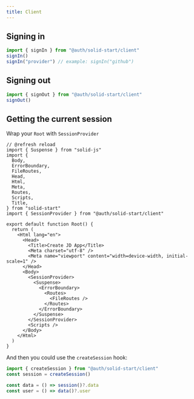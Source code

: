 ```yaml
---
title: Client
---
```


## Signing in

```ts
import { signIn } from "@auth/solid-start/client"
signIn()
signIn("provider") // example: signIn("github")
```

## Signing out

```ts
import { signOut } from "@auth/solid-start/client"
signOut()
```

## Getting the current session

Wrap your `Root` with `SessionProvider`

```tsx
// @refresh reload
import { Suspense } from "solid-js"
import {
  Body,
  ErrorBoundary,
  FileRoutes,
  Head,
  Html,
  Meta,
  Routes,
  Scripts,
  Title,
} from "solid-start"
import { SessionProvider } from "@auth/solid-start/client"

export default function Root() {
  return (
    <Html lang="en">
      <Head>
        <Title>Create JD App</Title>
        <Meta charset="utf-8" />
        <Meta name="viewport" content="width=device-width, initial-scale=1" />
      </Head>
      <Body>
        <SessionProvider>
          <Suspense>
            <ErrorBoundary>
              <Routes>
                <FileRoutes />
              </Routes>
            </ErrorBoundary>
          </Suspense>
        </SessionProvider>
        <Scripts />
      </Body>
    </Html>
  )
}
```

And then you could use the `createSession` hook:

```ts
import { createSession } from "@auth/solid-start/client"
const session = createSession()

const data = () => session()?.data
const user = () => data()?.user
```
